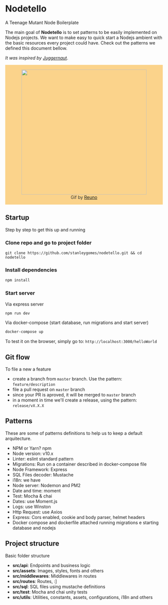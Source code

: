 # Nodetello

A Teenage Mutant Node Boilerplate

The main goal of **Nodetello** is to set patterns to be easily implemented on Nodejs projects. We want to make easy to quick start a Nodejs ambient with the basic resources every project could have. Check out the patterns we defined this document bellow.

*It was inspired by [Juggernaut](https://github.com/SoftboxLab/juggernaut)*.

<p  align="center" style="background:#fbd38b;padding:15px 0;color:#333">
	<img src="https://i.imgur.com/hATGQ6Q.gif" width="400px" />
  <br />
  Gif by <a href="https://dribbble.com/Reuno" target="_blank">Reuno</a>
</p>

## Startup

Step by step to get this up and running

### Clone repo and go to project folder

```
git clone https://github.com/stanleygomes/nodetello.git && cd nodetello
```

### Install dependencies

```bash
npm install
```

### Start server

Via express server

```bash
npm run dev
```

Via docker-compose (start database, run migrations and start server)

```bash
docker-compose up
```

To test it on the browser, simply go to: `http://localhost:3000/helloWorld`

## Git flow

To file a new a feature

- create a branch from `master` branch. Use the pattern: `feature/description`
- file a pull request on `master` branch
- since your PR is aproved, it will be merged to `master` branch
- in a moment in time we'll create a release, using the pattern: `release/vX.X.X`

## Patterns

These are some of patterns definitions to help us to keep a default arquitecture.

- NPM or Yarn? npm
- Node version: v10.x
- Linter: eslint standard pattern
- Migrations: Run on a container described in docker-compose file
- Node Framework: Express
- SQL Files decoder: Mustache
- i18n: we have
- Node server: Nodemon and PM2
- Date and time: moment
- Test: Mocha & chai
- Dates: use Moment.js
- Logs: use Winston
- Http Request: use Axios
- Express: Cors enabled, cookie and body parser, helmet headers
- Docker compose and dockerfile attached running migrations e starting database and nodejs

## Project structure

Basic folder structure

- **src/api**: Endpoints and business logic
- **src/assets**: Images, styles, fonts and others
- **src/middlewares**: Middlewares in routes
- **src/routes**: Routes, :]
- **src/sql**: SQL files using mustache definitions
- **src/test**: Mocha and chai unity tests
- **src/utils**: Utilities, constants, assets, configurations, i18n and others
